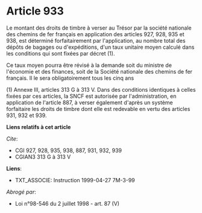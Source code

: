 # Article 933

Le montant des droits de timbre à verser au Trésor par la société nationale des chemins de fer français en application des
articles 927, 928, 935 et 938, est déterminé forfaitairement par l'application, au nombre total des dépôts de bagages ou
d'expéditions, d'un taux unitaire moyen calculé dans les conditions qui sont fixées par décret (1).

Ce taux moyen pourra être révisé à la demande soit du ministre de l'économie et des finances, soit de la Société nationale
des chemins de fer français. Il le sera obligatoirement tous les cinq ans

(1) Annexe III, articles 313 G à 313 V. Dans des conditions identiques à celles fixées par ces articles, la SNCF est
autorisée par l'administration, en application de l'article 887, à verser également d'après un système forfaitaire les droits
de timbre dont elle est redevable en vertu des articles 931, 932 et 939.

**Liens relatifs à cet article**

_Cite_:

  - CGI 927, 928, 935, 938, 887, 931, 932, 939
  - CGIAN3 313 G à 313 V

**Liens**:

  - TXT_ASSOCIE: Instruction 1999-04-27 7M-3-99

_Abrogé par_:

  - Loi n°98-546 du 2 juillet 1998 - art. 87 (V)

